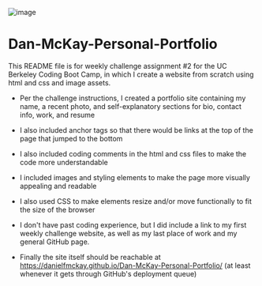 ![image](https://user-images.githubusercontent.com/123746582/219535052-d9351047-aa6a-49d6-ae03-c83f924a5614.png)

# Dan-McKay-Personal-Portfolio

This README file is for weekly challenge assignment #2 for the UC Berkeley Coding Boot Camp, in which I create a website from scratch using html and css and image assets.

* Per the challenge instructions, I created a portfolio site containing my name, a recent photo, and self-explanatory sections for bio, contact info, work, and resume

* I also included anchor tags so that there would be links at the top of the page that jumped to the bottom

* I also included coding comments in the html and css files to make the code more understandable

* I included images and styling elements to make the page more visually appealing and readable

* I also used CSS to make elements resize and/or move functionally to fit the size of the browser

* I don't have past coding experience, but I did include a link to my first weekly challenge website, as well as my last place of work and my general GitHub page.

* Finally the site itself should be reachable at https://danielfmckay.github.io/Dan-McKay-Personal-Portfolio/
  (at least whenever it gets through GitHub's deployment queue)
